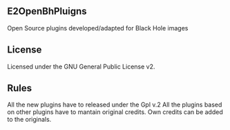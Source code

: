 E2OpenBhPluigns
---------------
Open Source plugins developed/adapted for Black Hole images 

License
-------
Licensed under the GNU General Public License v2.


Rules
-----
All the new plugins have to released under the Gpl v.2
All the plugins based on other plugins have to mantain original credits.
Own credits can be added to the originals.
